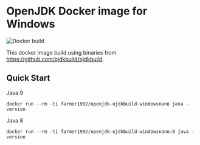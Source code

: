 # OpenJDK Docker image for Windows
![Docker build](https://farmer1992.visualstudio.com/_apis/public/build/definitions/3686302e-40e0-495b-a6f8-f2926767661b/10/badge)

This docker image build using binaries from <https://github.com/ojdkbuild/ojdkbuild>.


## Quick Start

Java 9

```
docker run --rm -ti farmer1992/openjdk-ojdkbuild-windowsnano java -version
```

Java 8

```
docker run --rm -ti farmer1992/openjdk-ojdkbuild-windowsnano:8 java -version
```
